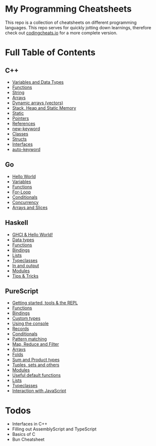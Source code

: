 # My Programming Cheatsheets 

This repo is a collection of cheatsheets on different programming languages. 
This repo serves for quickly jotting down learnings, therefore check out [codingcheats.io](https://codingcheats.io/)
for a more complete version. 


# Full Table of Contents


## C++ 

- [Variables and Data Types](https://github.com/LouisPetrik/cheatsheet/blob/master/cpp.md#variables-and-data-types-1)
- [Functions](https://github.com/LouisPetrik/cheatsheet/blob/master/cpp.md#functions-1)
- [String](https://github.com/LouisPetrik/cheatsheet/blob/master/cpp.md#strings)
- [Arrays](https://github.com/LouisPetrik/cheatsheet/blob/master/cpp.md#arrays-1)
- [Dynamic arrays (vectors)](https://github.com/LouisPetrik/cheatsheet/blob/master/cpp.md#dynamic-arrays-stdvector-1)
- [Stack, Heap and Static Memory](https://github.com/LouisPetrik/cheatsheet/blob/master/cpp.md#stack-heap-and-static-memory-1)
- [Static](https://github.com/LouisPetrik/cheatsheet/blob/master/cpp.md#static-1)
- [Pointers](https://github.com/LouisPetrik/cheatsheet/blob/master/cpp.md#pointers-1)
- [References](https://github.com/LouisPetrik/cheatsheet/blob/master/cpp.md#references-1)
- [new-keyword](https://github.com/LouisPetrik/cheatsheet/blob/master/cpp.md#new-keyword-1)
- [Classes](https://github.com/LouisPetrik/cheatsheet/blob/master/cpp.md#classes-1)
- [Structs](https://github.com/LouisPetrik/cheatsheet/blob/master/cpp.md#structures)
- [Interfaces](https://github.com/LouisPetrik/cheatsheet/blob/master/cpp.md#interfaces-1)
- [auto-keyword](https://github.com/LouisPetrik/cheatsheet/blob/master/cpp.md#interfaces-1)


## Go

-  [Hello World](https://github.com/LouisPetrik/cheatsheet/blob/master/go/getting-started.md)
-  [Variables](https://github.com/LouisPetrik/cheatsheet/blob/master/go/variables.md)
-  [Functions](https://github.com/LouisPetrik/cheatsheet/blob/master/go/functions.md)
-  [For-Loop](https://github.com/LouisPetrik/cheatsheet/blob/master/go/loops.md)
-  [Conditionals](https://github.com/LouisPetrik/cheatsheet/blob/master/go/conditionals.md)
-  [Concurrency](https://github.com/LouisPetrik/cheatsheet/blob/master/go/concurrency.md)
-  [Arrays and Slices](https://github.com/LouisPetrik/cheatsheet/blob/master/go/arrays-slices.md)


## Haskell 
- [GHCI & Hello World!](https://github.com/LouisPetrik/cheatsheet/blob/master/haskell.md#ghci)
- [Data types](https://github.com/LouisPetrik/cheatsheet/blob/master/haskell.md#data-types-1)
- [Functions](https://github.com/LouisPetrik/cheatsheet/blob/master/haskell.md#functions-1)
- [Bindings](https://github.com/LouisPetrik/cheatsheet/blob/master/haskell.md#bindings-1)
- [Lists](https://github.com/LouisPetrik/cheatsheet/blob/master/haskell.md#lists-1)
- [Typeclasses](https://github.com/LouisPetrik/cheatsheet/blob/master/haskell.md#typeclasses-1)
- [In and output](https://github.com/LouisPetrik/cheatsheet/blob/master/haskell.md#in-and-output-1)
- [Modules](https://github.com/LouisPetrik/cheatsheet/blob/master/haskell.md#modules)
- [Tips & Tricks](https://github.com/LouisPetrik/cheatsheet/blob/master/haskell.md#tips--tricks-1)


## PureScript 
- [Getting started, tools & the REPL](https://github.com/LouisPetrik/cheatsheet/blob/master/purescript.md#getting-started-tools--the-repl-1)
- [Functions](https://github.com/LouisPetrik/cheatsheet/blob/master/purescript.md#functions-1)
- [Bindings](https://github.com/LouisPetrik/cheatsheet/blob/master/purescript.md#bindings-1)
- [Custom types](https://github.com/LouisPetrik/cheatsheet/blob/master/purescript.md#custom-types-1)
- [Using the console](https://github.com/LouisPetrik/cheatsheet/blob/master/purescript.md#using-the-console-1)
- [Records](https://github.com/LouisPetrik/cheatsheet/blob/master/purescript.md#records-1)
- [Conditionals](https://github.com/LouisPetrik/cheatsheet/blob/master/purescript.md#conditionals-1)
- [Pattern matching](https://github.com/LouisPetrik/cheatsheet/blob/master/purescript.md#conditionals-1)
- [Map, Reduce and Filter](https://github.com/LouisPetrik/cheatsheet/blob/master/purescript.md#map-reduce-and-filter-1)
- [Arrays](https://github.com/LouisPetrik/cheatsheet/blob/master/purescript.md#arrays)
- [Folds](https://github.com/LouisPetrik/cheatsheet/blob/master/purescript.md#folds)
- [Sum and Product types](https://github.com/LouisPetrik/cheatsheet/blob/master/purescript.md#sum-and-product-types)
- [Tuples, sets and others](https://github.com/LouisPetrik/cheatsheet/blob/master/purescript.md#tuples-sets-and-other-types)
- [Modules](https://github.com/LouisPetrik/cheatsheet/blob/master/purescript.md#modules-1)
- [Useful default functions](https://github.com/LouisPetrik/cheatsheet/blob/master/purescript.md#useful-default-functions-1)
- [Lists](https://github.com/LouisPetrik/cheatsheet/blob/master/purescript.md#lists)
- [Typeclasses](https://github.com/LouisPetrik/cheatsheet/blob/master/purescript.md#typeclasses-1)
- [Interaction with JavaScript](https://github.com/LouisPetrik/cheatsheet/blob/master/purescript.md#interaction-with-javascript-1)


# Todos 

- Interfaces in C++ 
- Filling out AssemblyScript and TypeScript
- Basics of C 
- Bun Cheatsheet 
